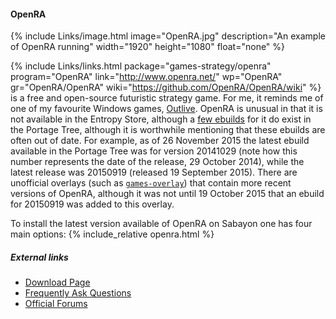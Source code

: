 <h4>OpenRA</h4>
{% include Links/image.html image="OpenRA.jpg" description="An example of OpenRA running" width="1920" height="1080" float="none" %}

{% include Links/links.html package="games-strategy/openra" program="OpenRA" link="http://www.openra.net/" wp="OpenRA" gr="OpenRA/OpenRA" wiki="https://github.com/OpenRA/OpenRA/wiki" %} is a free and open-source futuristic strategy game. For me, it reminds me of one of my favourite Windows games, [Outlive](https://en.wikipedia.org/wiki/Outlive). OpenRA is unusual in that it is not available in the Entropy Store, although a [few ebuilds](https://packages.gentoo.org/packages/games-strategy/openra) for it do exist in the Portage Tree, although it is worthwhile mentioning that these ebuilds are often out of date. For example, as of 26 November 2015 the latest ebuild available in the Portage Tree was for version 20141029 (note how this number represents the date of the release, 29 October 2014), while the latest release was 20150919 (released 19 September 2015). There are unofficial overlays (such as [`games-overlay`](https://github.com/hasufell/games-overlay)) that contain more recent versions of OpenRA, although it was not until 19 October 2015 that an ebuild for 20150919 was added to this overlay.

To install the latest version available of OpenRA on Sabayon one has four main options:
{% include_relative openra.html %}

##### External links
* [Download Page](http://www.openra.net/download/)
* [Frequently Ask Questions](https://github.com/OpenRA/OpenRA/wiki/FAQ)
* [Official Forums](http://www.sleipnirstuff.com/forum/viewforum.php?f=80)
